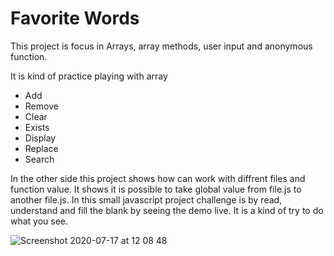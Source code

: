 # Favorite Words

This project is focus in Arrays, array methods, user input and anonymous function. 

It is kind of practice playing with array

* Add
* Remove
* Clear 
* Exists
* Display
* Replace
* Search

 
 In the other side this project shows how can work with diffrent files and function value. It shows it is possible to take global value from file.js to another file.js. In this small javascript project challenge is by read, understand and fill the blank by seeing the demo live. It is a kind of try to do what you see.
 
 ![Screenshot 2020-07-17 at 12 08 48](https://user-images.githubusercontent.com/59234162/87775391-4e86f000-c826-11ea-823a-a018dea96037.png)
